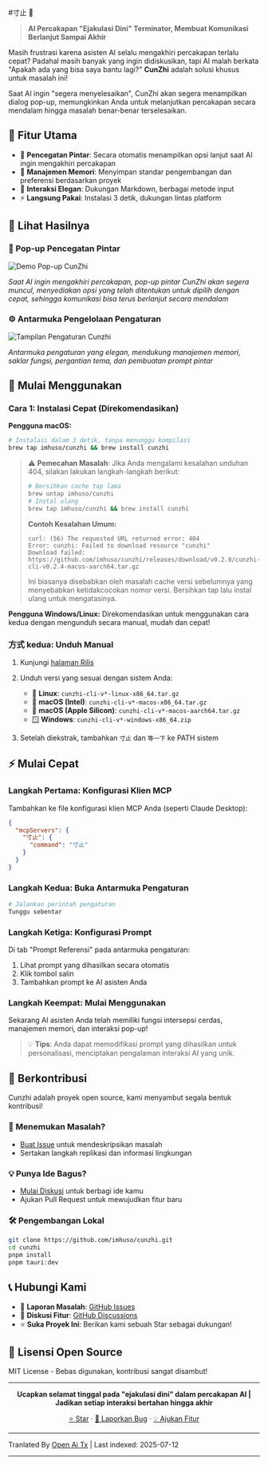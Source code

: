 #寸止 🛑

> **AI Percakapan "Ejakulasi Dini" Terminator, Membuat Komunikasi Berlanjut Sampai Akhir**

Masih frustrasi karena asisten AI selalu mengakhiri percakapan terlalu cepat? Padahal masih banyak yang ingin didiskusikan, tapi AI malah berkata "Apakah ada yang bisa saya bantu lagi?" **CunZhi** adalah solusi khusus untuk masalah ini!

Saat AI ingin "segera menyelesaikan", CunZhi akan segera menampilkan dialog pop-up, memungkinkan Anda untuk melanjutkan percakapan secara mendalam hingga masalah benar-benar terselesaikan.

## 🌟 Fitur Utama

- 🛑 **Pencegatan Pintar**: Secara otomatis menampilkan opsi lanjut saat AI ingin mengakhiri percakapan
- 🧠 **Manajemen Memori**: Menyimpan standar pengembangan dan preferensi berdasarkan proyek
- 🎨 **Interaksi Elegan**: Dukungan Markdown, berbagai metode input
- ⚡ **Langsung Pakai**: Instalasi 3 detik, dukungan lintas platform

## 📸 Lihat Hasilnya

### 🛑 Pop-up Pencegatan Pintar
![Demo Pop-up CunZhi](https://raw.githubusercontent.com/imhuso/cunzhi/main/./screenshots/popup.png)

*Saat AI ingin mengakhiri percakapan, pop-up pintar CunZhi akan segera muncul, menyediakan opsi yang telah ditentukan untuk dipilih dengan cepat, sehingga komunikasi bisa terus berlanjut secara mendalam*
### ⚙️ Antarmuka Pengelolaan Pengaturan
![Tampilan Pengaturan Cunzhi](https://raw.githubusercontent.com/imhuso/cunzhi/main/./screenshots/settings.png)

*Antarmuka pengaturan yang elegan, mendukung manajemen memori, saklar fungsi, pergantian tema, dan pembuatan prompt pintar*

## 🚀 Mulai Menggunakan

### Cara 1: Instalasi Cepat (Direkomendasikan)

**Pengguna macOS:**
```bash
# Instalasi dalam 3 detik, tanpa menunggu kompilasi
brew tap imhuso/cunzhi && brew install cunzhi
```

> ⚠️ **Pemecahan Masalah**: Jika Anda mengalami kesalahan unduhan 404, silakan lakukan langkah-langkah berikut:
>
> ```bash
> # Bersihkan cache tap lama
> brew untap imhuso/cunzhi
> # Instal ulang
> brew tap imhuso/cunzhi && brew install cunzhi
> ```
>
> **Contoh Kesalahan Umum:**
> ```
> curl: (56) The requested URL returned error: 404
> Error: cunzhi: Failed to download resource "cunzhi"
> Download failed: https://github.com/imhuso/cunzhi/releases/download/v0.2.0/cunzhi-cli-v0.2.4-macos-aarch64.tar.gz
> ```
>
> Ini biasanya disebabkan oleh masalah cache versi sebelumnya yang menyebabkan ketidakcocokan nomor versi. Bersihkan tap lalu instal ulang untuk mengatasinya.

**Pengguna Windows/Linux:**
Direkomendasikan untuk menggunakan cara kedua dengan mengunduh secara manual, mudah dan cepat!
### 方式 kedua: Unduh Manual

1. Kunjungi [halaman Rilis](https://github.com/imhuso/cunzhi/releases)
2. Unduh versi yang sesuai dengan sistem Anda:
   - 🐧 **Linux**: `cunzhi-cli-v*-linux-x86_64.tar.gz`
   - 🍎 **macOS (Intel)**: `cunzhi-cli-v*-macos-x86_64.tar.gz`
   - 🍎 **macOS (Apple Silicon)**: `cunzhi-cli-v*-macos-aarch64.tar.gz`
   - 🪟 **Windows**: `cunzhi-cli-v*-windows-x86_64.zip`

3. Setelah diekstrak, tambahkan `寸止` dan `等一下` ke PATH sistem

## ⚡ Mulai Cepat

### Langkah Pertama: Konfigurasi Klien MCP

Tambahkan ke file konfigurasi klien MCP Anda (seperti Claude Desktop):

```json
{
  "mcpServers": {
    "寸止": {
      "command": "寸止"
    }
  }
}
```
### Langkah Kedua: Buka Antarmuka Pengaturan

```bash
# Jalankan perintah pengaturan
Tunggu sebentar
```

### Langkah Ketiga: Konfigurasi Prompt

Di tab "Prompt Referensi" pada antarmuka pengaturan:
1. Lihat prompt yang dihasilkan secara otomatis
2. Klik tombol salin
3. Tambahkan prompt ke AI asisten Anda

### Langkah Keempat: Mulai Menggunakan

Sekarang AI asisten Anda telah memiliki fungsi intersepsi cerdas, manajemen memori, dan interaksi pop-up!

> 💡 **Tips**: Anda dapat memodifikasi prompt yang dihasilkan untuk personalisasi, menciptakan pengalaman interaksi AI yang unik.
## 🤝 Berkontribusi

Cunzhi adalah proyek open source, kami menyambut segala bentuk kontribusi!

### 🐛 Menemukan Masalah?
- [Buat Issue](https://github.com/imhuso/cunzhi/issues) untuk mendeskripsikan masalah
- Sertakan langkah replikasi dan informasi lingkungan

### 💡 Punya Ide Bagus?
- [Mulai Diskusi](https://github.com/imhuso/cunzhi/discussions) untuk berbagi ide kamu
- Ajukan Pull Request untuk mewujudkan fitur baru

### 🛠️ Pengembangan Lokal
```bash
git clone https://github.com/imhuso/cunzhi.git
cd cunzhi
pnpm install
pnpm tauri:dev
```
## 📞 Hubungi Kami

- 🐛 **Laporan Masalah**: [GitHub Issues](https://github.com/imhuso/cunzhi/issues)
- 💬 **Diskusi Fitur**: [GitHub Discussions](https://github.com/imhuso/cunzhi/discussions)
- ⭐ **Suka Proyek Ini**: Berikan kami sebuah Star sebagai dukungan!

## 📄 Lisensi Open Source

MIT License - Bebas digunakan, kontribusi sangat disambut!

---

<div align="center">

**Ucapkan selamat tinggal pada "ejakulasi dini" dalam percakapan AI | Jadikan setiap interaksi bertahan hingga akhir**

[⭐ Star](https://github.com/imhuso/cunzhi) · [🐛 Laporkan Bug](https://github.com/imhuso/cunzhi/issues) · [💡 Ajukan Fitur](https://github.com/imhuso/cunzhi/discussions)

</div>

---

Tranlated By [Open Ai Tx](https://github.com/OpenAiTx/OpenAiTx) | Last indexed: 2025-07-12

---